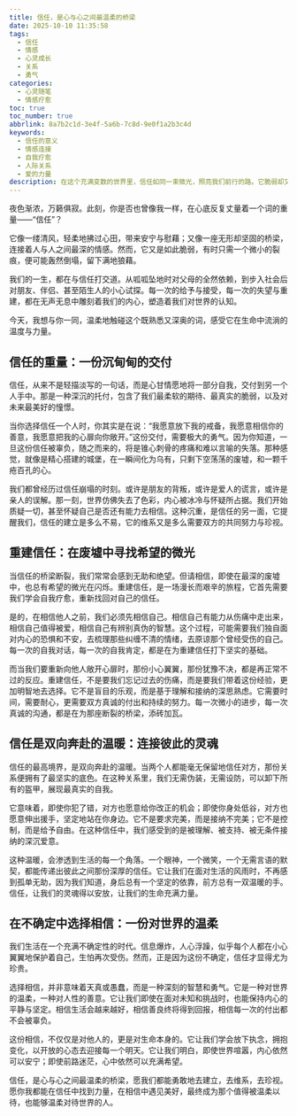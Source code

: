 ```yaml
---
title: 信任，是心与心之间最温柔的桥梁
date: 2025-10-10 11:35:58
tags:
  - 信任
  - 情感
  - 心灵成长
  - 关系
  - 勇气
categories:
  - 心灵随笔
  - 情感疗愈
toc: true
toc_number: true
abbrlink: 8a7b2c1d-3e4f-5a6b-7c8d-9e0f1a2b3c4d
keywords:
  - 信任的意义
  - 情感连接
  - 自我疗愈
  - 人际关系
  - 爱的力量
description: 在这个充满变数的世界里，信任如同一束微光，照亮我们前行的路。它脆弱却又坚韧，是连接彼此心灵的无形纽带。本文将带你深入探讨信任的重量、重建的勇气，以及它如何成为我们生命中最温暖的底色，指引我们学会相信，也值得被相信。
---
```


夜色渐浓，万籁俱寂。此刻，你是否也曾像我一样，在心底反复丈量着一个词的重量——“信任”？

它像一缕清风，轻柔地拂过心田，带来安宁与慰藉；又像一座无形却坚固的桥梁，连接着人与人之间最深的情感。然而，它又是如此脆弱，有时只需一个微小的裂痕，便可能轰然倒塌，留下满地狼藉。

我们的一生，都在与信任打交道。从呱呱坠地时对父母的全然依赖，到步入社会后对朋友、伴侣、甚至陌生人的小心试探。每一次的给予与接受，每一次的失望与重建，都在无声无息中雕刻着我们的内心，塑造着我们对世界的认知。

今天，我想与你一同，温柔地触碰这个既熟悉又深奥的词，感受它在生命中流淌的温度与力量。

## 信任的重量：一份沉甸甸的交付

信任，从来不是轻描淡写的一句话，而是心甘情愿地将一部分自我，交付到另一个人手中。那是一种深沉的托付，包含了我们最柔软的期待、最真实的脆弱，以及对未来最美好的憧憬。

当你选择信任一个人时，你其实是在说：“我愿意放下我的戒备，我愿意相信你的善意，我愿意把我的心扉向你敞开。”这份交付，需要极大的勇气。因为你知道，一旦这份信任被辜负，随之而来的，将是锥心刺骨的疼痛和难以言喻的失落。那种感觉，就像是精心搭建的城堡，在一瞬间化为乌有，只剩下空荡荡的废墟，和一颗千疮百孔的心。

我们都曾经历过信任崩塌的时刻。或许是朋友的背叛，或许是爱人的谎言，或许是亲人的误解。那一刻，世界仿佛失去了色彩，内心被冰冷与怀疑所占据。我们开始质疑一切，甚至怀疑自己是否还有能力去相信。这种沉重，是信任的另一面，它提醒我们，信任的建立是多么不易，它的维系又是多么需要双方的共同努力与珍视。

## 重建信任：在废墟中寻找希望的微光

当信任的桥梁断裂，我们常常会感到无助和绝望。但请相信，即使在最深的废墟中，也总有希望的微光在闪烁。重建信任，是一场漫长而艰辛的旅程，它首先需要我们学会自我疗愈，重新找回对自己的信任。

是的，在相信他人之前，我们必须先相信自己。相信自己有能力从伤痛中走出来，相信自己值得被爱，相信自己有辨别真伪的智慧。这个过程，可能需要我们独自面对内心的恐惧和不安，去梳理那些纠缠不清的情绪，去原谅那个曾经受伤的自己。每一次的自我对话，每一次的自我肯定，都是在为重建信任打下坚实的基础。

而当我们要重新向他人敞开心扉时，那份小心翼翼，那份犹豫不决，都是再正常不过的反应。重建信任，不是要我们忘记过去的伤痛，而是要我们带着这份经验，更加明智地去选择。它不是盲目的乐观，而是基于理解和接纳的深思熟虑。它需要时间，需要耐心，更需要双方真诚的付出和持续的努力。每一次微小的进步，每一次真诚的沟通，都是在为那座断裂的桥梁，添砖加瓦。

## 信任是双向奔赴的温暖：连接彼此的灵魂

信任的最高境界，是双向奔赴的温暖。当两个人都能毫无保留地信任对方，那份关系便拥有了最坚实的底色。在这种关系里，我们无需伪装，无需设防，可以卸下所有的盔甲，展现最真实的自我。

它意味着，即使你犯了错，对方也愿意给你改正的机会；即使你身处低谷，对方也愿意伸出援手，坚定地站在你身边。它不是要求完美，而是接纳不完美；它不是控制，而是给予自由。在这种信任中，我们感受到的是被理解、被支持、被无条件接纳的深沉爱意。

这种温暖，会渗透到生活的每一个角落。一个眼神，一个微笑，一个无需言语的默契，都能传递出彼此之间那份深厚的信任。它让我们在面对生活的风雨时，不再感到孤单无助，因为我们知道，身后总有一个坚定的依靠，前方总有一双温暖的手。信任，让我们的灵魂得以安放，让我们的生命充满力量。

## 在不确定中选择相信：一份对世界的温柔

我们生活在一个充满不确定性的时代。信息爆炸，人心浮躁，似乎每个人都在小心翼翼地保护着自己，生怕再次受伤。然而，正是因为这份不确定，信任才显得尤为珍贵。

选择相信，并非意味着天真或愚蠢，而是一种深刻的智慧和勇气。它是一种对世界的温柔，一种对人性的善意。它让我们即使在面对未知和挑战时，也能保持内心的平静与坚定。相信生活会越来越好，相信善良终将得到回报，相信每一次的付出都不会被辜负。

这份相信，不仅仅是对他人的，更是对生命本身的。它让我们学会放下执念，拥抱变化，以开放的心态去迎接每一个明天。它让我们明白，即使世界喧嚣，内心依然可以安宁；即使前路迷茫，心中依然可以充满希望。

信任，是心与心之间最温柔的桥梁，愿我们都能勇敢地去建立，去维系，去珍视。愿你我都能在信任中找到力量，在相信中遇见美好，最终成为那个值得被温柔以待，也能够温柔对待世界的人。